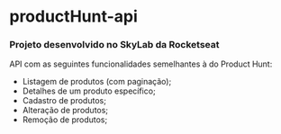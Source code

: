 # productHunt-api
### Projeto desenvolvido no SkyLab da Rocketseat

API com as seguintes funcionalidades semelhantes à do Product Hunt:
* Listagem de produtos (com paginação);
* Detalhes de um produto específico;
* Cadastro de produtos;
* Alteração de produtos;
* Remoção de produtos;
